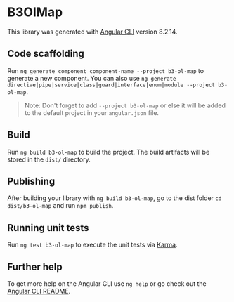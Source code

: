# B3OlMap

This library was generated with [Angular CLI](https://github.com/angular/angular-cli) version 8.2.14.

## Code scaffolding

Run `ng generate component component-name --project b3-ol-map` to generate a new component. You can also use `ng generate directive|pipe|service|class|guard|interface|enum|module --project b3-ol-map`.
> Note: Don't forget to add `--project b3-ol-map` or else it will be added to the default project in your `angular.json` file. 

## Build

Run `ng build b3-ol-map` to build the project. The build artifacts will be stored in the `dist/` directory.

## Publishing

After building your library with `ng build b3-ol-map`, go to the dist folder `cd dist/b3-ol-map` and run `npm publish`.

## Running unit tests

Run `ng test b3-ol-map` to execute the unit tests via [Karma](https://karma-runner.github.io).

## Further help

To get more help on the Angular CLI use `ng help` or go check out the [Angular CLI README](https://github.com/angular/angular-cli/blob/master/README.md).
